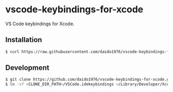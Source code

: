 # vscode-keybindings-for-xcode

VS Code keybindings for Xcode.

## Installation

```sh
$ curl https://raw.githubusercontent.com/daido1976/vscode-keybindings-for-xcode/main/VSCode.idekeybindings -o ~/Library/Developer/Xcode/UserData/KeyBindings/VSCode.idekeybindings
```

## Development

```sh
$ git clone https://github.com/daido1976/vscode-keybindings-for-xcode.git <CLONE_DIR_PATH>
$ ln -sf <CLONE_DIR_PATH>/VSCode.idekeybindings ~/Library/Developer/Xcode/UserData/KeyBindings/VSCode.idekeybindings
```
